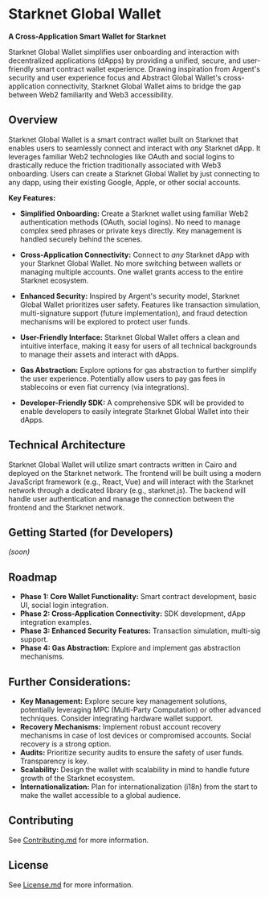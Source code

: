 # Starknet Global Wallet

**A Cross-Application Smart Wallet for Starknet**

Starknet Global Wallet simplifies user onboarding and interaction with decentralized applications (dApps) by providing a unified, secure, and user-friendly smart contract wallet experience.  Drawing inspiration from Argent's security and user experience focus and Abstract Global Wallet's cross-application connectivity, Starknet Global Wallet aims to bridge the gap between Web2 familiarity and Web3 accessibility.

## Overview

Starknet Global Wallet is a smart contract wallet built on Starknet that enables users to seamlessly connect and interact with *any* Starknet dApp.  It leverages familiar Web2 technologies like OAuth and social logins to drastically reduce the friction traditionally associated with Web3 onboarding.  Users can create a Starknet Global Wallet by just connecting to any dapp, using their existing Google, Apple, or other social accounts.

**Key Features:**

* **Simplified Onboarding:** Create a Starknet wallet using familiar Web2 authentication methods (OAuth, social logins). No need to manage complex seed phrases or private keys directly. Key management is handled securely behind the scenes.

* **Cross-Application Connectivity:** Connect to *any* Starknet dApp with your Starknet Global Wallet. No more switching between wallets or managing multiple accounts. One wallet grants access to the entire Starknet ecosystem.

* **Enhanced Security:**  Inspired by Argent's security model, Starknet Global Wallet prioritizes user safety. Features like transaction simulation, multi-signature support (future implementation), and fraud detection mechanisms will be explored to protect user funds.

* **User-Friendly Interface:** Starknet Global Wallet offers a clean and intuitive interface, making it easy for users of all technical backgrounds to manage their assets and interact with dApps.

* **Gas Abstraction:** Explore options for gas abstraction to further simplify the user experience. Potentially allow users to pay gas fees in stablecoins or even fiat currency (via integrations).

* **Developer-Friendly SDK:** A comprehensive SDK will be provided to enable developers to easily integrate Starknet Global Wallet into their dApps.

## Technical Architecture

Starknet Global Wallet will utilize smart contracts written in Cairo and deployed on the Starknet network. The frontend will be built using a modern JavaScript framework (e.g., React, Vue) and will interact with the Starknet network through a dedicated library (e.g., starknet.js). The backend will handle user authentication and manage the connection between the frontend and the Starknet network.

## Getting Started (for Developers)

*(soon)*

## Roadmap

* **Phase 1: Core Wallet Functionality:** Smart contract development, basic UI, social login integration.
* **Phase 2: Cross-Application Connectivity:** SDK development, dApp integration examples.
* **Phase 3: Enhanced Security Features:** Transaction simulation, multi-sig support.
* **Phase 4: Gas Abstraction:** Explore and implement gas abstraction mechanisms.

## Further Considerations:

* **Key Management:** Explore secure key management solutions, potentially leveraging MPC (Multi-Party Computation) or other advanced techniques.  Consider integrating hardware wallet support.
* **Recovery Mechanisms:** Implement robust account recovery mechanisms in case of lost devices or compromised accounts.  Social recovery is a strong option.
* **Audits:** Prioritize security audits to ensure the safety of user funds.  Transparency is key.
* **Scalability:** Design the wallet with scalability in mind to handle future growth of the Starknet ecosystem.
* **Internationalization:** Plan for internationalization (i18n) from the start to make the wallet accessible to a global audience.

## Contributing

See [Contributing.md](Contributing.md) for more information.

## License

See [License.md](License.md) for more information.
